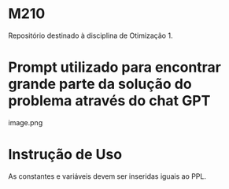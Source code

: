 # M210
Repositório destinado à disciplina de Otimização 1.

# Prompt utilizado para encontrar grande parte da solução do problema através do chat GPT
image.png

# Instrução de Uso
As constantes e variáveis devem ser inseridas iguais ao PPL.

